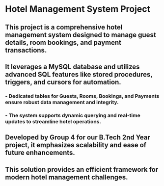 # Hotel Management System Project

## This project is a comprehensive hotel management system designed to manage guest details, room bookings, and payment transactions.  
## It leverages a MySQL database and utilizes advanced SQL features like stored procedures, triggers, and cursors for automation.  
###     - Dedicated tables for Guests, Rooms, Bookings, and Payments ensure robust data management and integrity.  
###     - The system supports dynamic querying and real-time updates to streamline hotel operations.  
## Developed by Group 4 for our B.Tech 2nd Year project, it emphasizes scalability and ease of future enhancements.  
## This solution provides an efficient framework for modern hotel management challenges.
